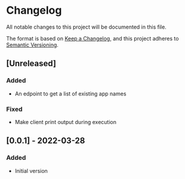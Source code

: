 # Changelog
All notable changes to this project will be documented in this file.

The format is based on [Keep a Changelog](https://keepachangelog.com/en/1.0.0/),
and this project adheres to [Semantic Versioning](https://semver.org/spec/v2.0.0.html).

## [Unreleased]
### Added
- An edpoint to get a list of existing app names
### Fixed
- Make client print output during execution

## [0.0.1] - 2022-03-28
### Added
- Initial version
